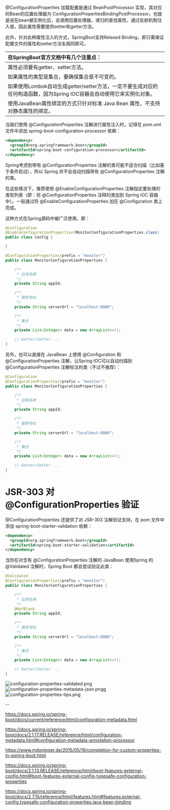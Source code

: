 @ConfigurationProperties 加载配置是通过 BeanPostProcessor 实现，其对应的Bean的后置处理器为 ConfigurationPropertiesBindingPostProcessor。也就是说在bean被实例化后，会调用后置处理器，递归的查找属性，通过反射机制注入值，因此属性需要提供setter和getter方法。

此外，针对此种属性注入的方式，SpringBoot支持Relaxed Binding，即只需保证配置文件的属性和setter方法名相同即可。


|**在SpringBoot官方文档中有几个注意点：**|
|:-----------------------------------|
|属性必须要有getter、setter方法。|
|如果属性的类型是集合，要确保集合是不可变的。|
|如果使用Lombok自动生成getter/setter方法，一定不要生成对应的任何构造函数，因为Spring IOC容器会自动使用它来实例化对象。|
|使用JavaBean属性绑定的方式只针对标准 Java Bean 属性，不支持对静态属性的绑定。|


当我们使用 @ConfigurationProperties 注解进行属性注入时，记得在 pom.xml 文件中添加 spring-boot-configuration-processor 依赖：

```xml
<dependency>
  <groupId>org.springframework.boot</groupId>
  <artifactId>spring-boot-configuration-processor</artifactId>
</dependency>
```

Spring考虑到带有 @ConfigurationProperties 注解的类可能不适合扫描（比如基于条件启动），所以 Spring 并不会自动扫描带有 @ConfigurationProperties 注解的类。

在这些情况下，推荐使用 @EnableConfigurationProperties 注解指定要处理的类型列表（即：将 @ConfigurationProperties 注释的类加到 Spring IOC 容器中）。一般通过将 @EnableConfigurationProperties 加在 @Configuration 类上完成。

这种方式在Spring源码中被广泛使用，即：

```java
@Configuration
@EnableConfigurationProperties(MonitorConfigurationProperties.class)
public class Config {

}
```

```java
@ConfigurationProperties(prefix = "monitor")
public class MonitorConfigurationProperties {

    /**
     * 应用名称
     */
    private String appId;

    /**
     * 服务地址
     */
    private String serverUrl = "localhost:8080";

    /**
     * 集合
     */
    private List<Integer> data = new ArrayList<>();

    // Getter/Setter ...
}

```

另外，也可以直接在 JavaBean 上使用 @Configuration 和 @ConfigurationProperties 注解，让Spring IOC可以自动扫描到 @ConfigurationProperties 注解标注的类（不过不推荐）：

```java
@Configuration
@ConfigurationProperties(prefix = "monitor")
public class MonitorConfigurationProperties {

    /**
     * 应用名称
     */
    private String appId;

    /**
     * 服务地址
     */
    private String serverUrl = "localhost:8080";

    /**
     * 集合
     */
    private List<Integer> data = new ArrayList<>();

    // Getter/Setter ...
}
```

# JSR-303 对 @ConfigurationProperties 验证

@ConfigurationProperties 还提供了对 JSR-303 注解验证支持，在 pom 文件中添加 spring-boot-starter-validation 依赖：

```xml
<dependency>
  <groupId>org.springframework.boot</groupId>
  <artifactId>spring-boot-starter-validation</artifactId>
</dependency>
```

当你在对含有 @ConfigurationProperties 注解的 JavaBean 使用Spring 的 @Validated 注解时，Spring Boot 都会尝试验证此类：

```java
@Validated
@ConfigurationProperties(prefix = "monitor")
public class MonitorConfigurationProperties {

    /**
     * 应用名称
     */
    @NotBlank
    private String appId;

    /**
     * 服务地址
     */
    private String serverUrl = "localhost:8080";

    /**
     * 集合
     */
    private List<Integer> data = new ArrayList<>();

    // Getter/Setter ...
}
```

<img width="" src="http://spring-media.knowledge.ituknown.cn/ConfigurationProperties/configuration-properties-validated.png" alt="configuration-properties-validated.png">

<img width="" src="http://spring-media.knowledge.ituknown.cn/ConfigurationProperties/configuration-properties-metadata-json.png" alt="configuration-properties-metadata-json.pngg">

<img width="" src="http://spring-media.knowledge.ituknown.cn/ConfigurationProperties/configuration-properties-tips.png" alt="configuration-properties-tips.png">

--

https://docs.spring.io/spring-boot/docs/current/reference/html/configuration-metadata.html

https://docs.spring.io/spring-boot/docs/2.1.17.RELEASE/reference/html/configuration-metadata.html#configuration-metadata-annotation-processor

https://www.mdoninger.de/2015/05/16/completion-for-custom-properties-in-spring-boot.html

https://docs.spring.io/spring-boot/docs/2.1.13.RELEASE/reference/html/boot-features-external-config.html#boot-features-external-config-typesafe-configuration-properties

https://docs.spring.io/spring-boot/docs/2.7.15/reference/html/features.html#features.external-config.typesafe-configuration-properties.java-bean-binding